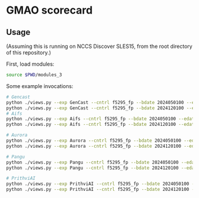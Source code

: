 # GMAO scorecard

## Usage

(Assuming this is running on NCCS Discover SLES15, from the root directory of this repository.)

First, load modules:


```sh
source $PWD/modules_3
```

Some example invocations:

```sh
# Gencast
python ./views.py --exp GenCast --cntrl f5295_fp --bdate 2024050100 --edate 2024053100
python ./views.py --exp GenCast --cntrl f5295_fp --bdate 2024120100 --edate 2024123100
# Aifs
python ./views.py --exp Aifs --cntrl f5295_fp --bdate 2024050100 --edate 2024053100
python ./views.py --exp Aifs --cntrl f5295_fp --bdate 2024120100 --edate 2024123100

# Aurora
python ./views.py --exp Aurora --cntrl f5295_fp --bdate 2024050100 --edate 2024053100
python ./views.py --exp Aurora --cntrl f5295_fp --bdate 2024120100 --edate 2024123100

# Pangu
python ./views.py --exp Pangu --cntrl f5295_fp --bdate 2024050100 --edate 2024053100
python ./views.py --exp Pangu --cntrl f5295_fp --bdate 2024120100 --edate 2024123100

# PrithviAI
python ./views.py --exp PrithviAI --cntrl f5295_fp --bdate 2024050100 --edate 2024053100
python ./views.py --exp PrithviAI --cntrl f5295_fp --bdate 2024120100 --edate 2024123100
```
